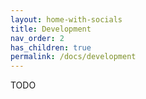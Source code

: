 ```yaml
---
layout: home-with-socials
title: Development
nav_order: 2
has_children: true
permalink: /docs/development
---
```


TODO
